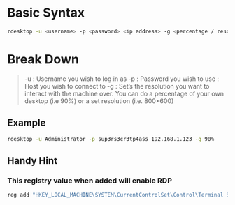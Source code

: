 # Basic Syntax

```bash
rdesktop -u <username> -p <password> <ip address> -g <percentage / resolution></percentage></ip></password></username>
```
# Break Down

> -u : Username you wish to log in as
> -p : Password you wish to use
> <ip address> : Host you wish to connect to
> -g : Set’s the resolution you want to interact with the machine over. You can do a percentage of your own desktop (i.e 90%) or a set resolution (i.e. 800×600)

## Example
```bash
rdesktop -u Administrator -p sup3rs3cr3tp4ass 192.168.1.123 -g 90%
```
## Handy Hint

### This registry value when added will enable RDP

```bash
reg add "HKEY_LOCAL_MACHINE\SYSTEM\CurrentControlSet\Control\Terminal Server" /v fDenyTSConnections /t REG_DWORD /d 0 /f

```
